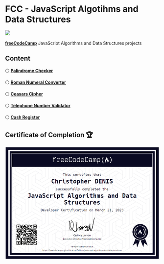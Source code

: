 # FCC - JavaScript Algotihms and Data Structures

<img src="https://img.shields.io/badge/JavaScript-323330?style=for-the-badge&logo=javascript&logoColor=F7DF1E">

**[freeCodeCamp](https://www.freecodecamp.org/learn/javascript-algorithms-and-data-structures/)** JavaScript Algorithms and Data Structures projects

## Content

⚪ **[Palindrome Checker](https://github.com/odakris/FCC-JavaScript_Algotihms_Data_Structures/blob/main/01-palindrome_checker.js)**

⚪ **[Roman Numeral Converter](https://github.com/odakris/FCC-JavaScript_Algotihms_Data_Structures/blob/main/02-roman_numeral_converter.js)**

⚪ **[Ceasars Cipher](https://github.com/odakris/FCC-JavaScript_Algotihms_Data_Structures/blob/main/03-ceasars_cipher.js)**

⚪ **[Telephone Number Validator](https://github.com/odakris/FCC-JavaScript_Algotihms_Data_Structures/blob/main/04-telephone_number_validator.js)**

⚪ **[Cash Register](https://github.com/odakris/FCC-JavaScript_Algotihms_Data_Structures/blob/main/05-cash_register.js)**


## Certificate of Completion 🏆

<p align="center">
  <img src="./certificateofcompletion.png">
</p>
